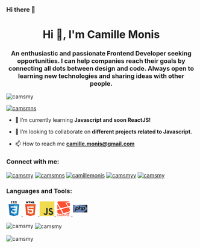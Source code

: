 ### Hi there 👋
<!-- ![welcomeGif](https://github.com/camsmy/camsmy/blob/main/Vanilla-1.4s-280px.gif) -->
<h1 align="center">Hi 👋, I'm Camille Monis</h1>
<h3 align="center">An enthusiastic and passionate Frontend Developer seeking opportunities. I can help companies reach their goals by connecting all dots between design and code. Always open to learning new technologies and sharing ideas with other people.</h3>

<p align="left"> <img src="https://komarev.com/ghpvc/?username=camsmy&label=Profile%20views&color=0e75b6&style=flat" alt="camsmy" /> </p>

<p align="left"> <a href="https://twitter.com/camsmns" target="blank"><img src="https://img.shields.io/twitter/follow/camsmns?logo=twitter&style=for-the-badge" alt="camsmns" /></a> </p>

- 🌱 I’m currently learning **Javascript and soon ReactJS!**

- 👯 I’m looking to collaborate on **different projects related to Javascript.**

- 📫 How to reach me **camille.monis@gmail.com**

<h3 align="left">Connect with me:</h3>
<p align="left">
<a href="https://codepen.io/camsmy" target="blank"><img align="center" src="https://raw.githubusercontent.com/rahuldkjain/github-profile-readme-generator/master/src/images/icons/Social/codepen.svg" alt="camsmy" height="30" width="40" /></a>
<a href="https://twitter.com/camsmns" target="blank"><img align="center" src="https://raw.githubusercontent.com/rahuldkjain/github-profile-readme-generator/master/src/images/icons/Social/twitter.svg" alt="camsmns" height="30" width="40" /></a>
<a href="https://linkedin.com/in/camillemonis" target="blank"><img align="center" src="https://raw.githubusercontent.com/rahuldkjain/github-profile-readme-generator/master/src/images/icons/Social/linked-in-alt.svg" alt="camillemonis" height="30" width="40" /></a>
<a href="https://fb.com/camsmyy" target="blank"><img align="center" src="https://raw.githubusercontent.com/rahuldkjain/github-profile-readme-generator/master/src/images/icons/Social/facebook.svg" alt="camsmyy" height="30" width="40" /></a>
<a href="https://instagram.com/camsmy" target="blank"><img align="center" src="https://raw.githubusercontent.com/rahuldkjain/github-profile-readme-generator/master/src/images/icons/Social/instagram.svg" alt="camsmy" height="30" width="40" /></a>
</p>

<h3 align="left">Languages and Tools:</h3>
<p align="left"> <a href="https://www.w3schools.com/css/" target="_blank" rel="noreferrer"> <img src="https://raw.githubusercontent.com/devicons/devicon/master/icons/css3/css3-original-wordmark.svg" alt="css3" width="40" height="40"/> </a> <a href="https://www.w3.org/html/" target="_blank" rel="noreferrer"> <img src="https://raw.githubusercontent.com/devicons/devicon/master/icons/html5/html5-original-wordmark.svg" alt="html5" width="40" height="40"/> </a> <a href="https://developer.mozilla.org/en-US/docs/Web/JavaScript" target="_blank" rel="noreferrer"> <img src="https://raw.githubusercontent.com/devicons/devicon/master/icons/javascript/javascript-original.svg" alt="javascript" width="40" height="40"/> </a> <a href="https://laravel.com/" target="_blank" rel="noreferrer"> <img src="https://raw.githubusercontent.com/devicons/devicon/master/icons/laravel/laravel-plain-wordmark.svg" alt="laravel" width="40" height="40"/> </a> <a href="https://www.php.net" target="_blank" rel="noreferrer"> <img src="https://raw.githubusercontent.com/devicons/devicon/master/icons/php/php-original.svg" alt="php" width="40" height="40"/> </a> </p>

<p><img align="left" src="https://github-readme-stats.vercel.app/api/top-langs?username=camsmy&show_icons=true&locale=en&layout=compact" alt="camsmy" /></p>

<p>&nbsp;<img align="center" src="https://github-readme-stats.vercel.app/api?username=camsmy&show_icons=true&locale=en" alt="camsmy" /></p>

<p><img align="center" src="https://github-readme-streak-stats.herokuapp.com/?user=camsmy&" alt="camsmy" /></p>
